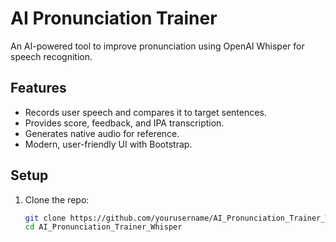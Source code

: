 # AI Pronunciation Trainer
An AI-powered tool to improve pronunciation using OpenAI Whisper for speech recognition.

## Features
- Records user speech and compares it to target sentences.
- Provides score, feedback, and IPA transcription.
- Generates native audio for reference.
- Modern, user-friendly UI with Bootstrap.

## Setup
1. Clone the repo:
   ```bash
   git clone https://github.com/yourusername/AI_Pronunciation_Trainer_Whisper.git
   cd AI_Pronunciation_Trainer_Whisper